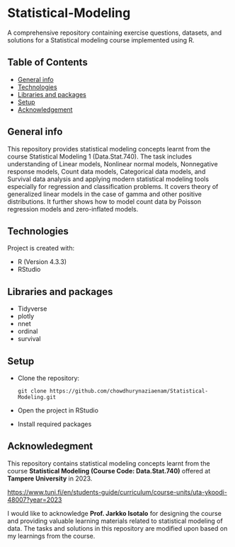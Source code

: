 # Statistical-Modeling
A comprehensive repository containing exercise questions, datasets, and solutions for a Statistical modeling course implemented using R.

## Table of Contents
* [General info](#general-info)
* [Technologies](#technologies)
* [Libraries and packages](#libraries-and-packages)
* [Setup](#setup)
* [Acknowledgement](#acknowledgement)

## General info
This repository provides statistical modeling concepts learnt from the course Statistical Modeling 1 (Data.Stat.740). The task includes understanding of Linear models, Nonlinear normal models, Nonnegative response models, Count data models, Categorical data models, and Survival data analysis and applying modern statistical modeling tools especially for regression and classification problems. It covers theory of generalized linear models in the case of gamma and other positive distributions. It further shows how to model count data by Poisson regression models and zero-inflated models.
	
## Technologies
Project is created with:
* R (Version 4.3.3)
* RStudio

## Libraries and packages
* Tidyverse
* plotly
* nnet
* ordinal
* survival

## Setup
* Clone the repository:
  
      git clone https://github.com/chowdhurynaziaenam/Statistical-Modeling.git

* Open the project in RStudio
* Install required packages


## Acknowledegment
This repository contains statistical modeling concepts learnt from the course **Statistical Modeling (Course Code: Data.Stat.740)** offered at **Tampere University** in 2023. 

https://www.tuni.fi/en/students-guide/curriculum/course-units/uta-ykoodi-48007?year=2023

I would like to acknowledge **Prof. Jarkko Isotalo** for designing the course and providing valuable learning materials related to statistical modeling of data. The tasks and solutions in this repository are  modified upon based on my learnings from the course.



